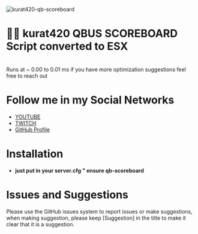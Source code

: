 ![kurat420-qb-scoreboard](https://forum.cfx.re/uploads/default/original/4X/f/6/b/f6bac3f89493570ff9e81398f525b895401ada58.jpeg)
# 🤶🎄 kurat420 QBUS SCOREBOARD Script converted to ESX
<br> Runs at ~ 0.00 to 0.01 ms if you have more optimization suggestions feel free to reach out <br>

# Follow me in my Social Networks
* [YOUTUBE](https://www.youtube.com/channel/UChRcrcs1EZna4hGIn1KD3cw)
* [TWITCH](https://www.twitch.tv/antunes27_)
* [GitHub Profile](https://github.com/kurat420)

# Installation
* **just put in your server.cfg " ensure qb-scoreboard**

# Issues and Suggestions
Please use the GitHub issues system to report issues or make suggestions, when making suggestion, please keep [Suggestion] in the title to make it clear that it is a suggestion.
